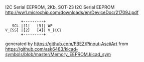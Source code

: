 I2C Serial EEPROM, 2Kb, SOT-23
I2C Serial EEPROM
http://ww1.microchip.com/downloads/en/DeviceDoc/21709J.pdf


	       +---------+
	   SCL |[1]   [5]| WP
	V_{SS} |[2]   [4]| V_{CC}
	       +---------+


generated by https://github.com/FBEZ/Pinout-AsciiArt from https://github.com/ask6483/kicad-symbols/blob/master/Memory_EEPROM.kicad_sym